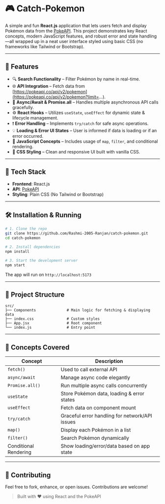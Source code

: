 # 🎮 Catch-Pokemon

A simple and fun **React.js** application that lets users fetch and display Pokémon data from the [PokeAPI](https://pokeapi.co/). This project demonstrates key React concepts, modern JavaScript features, and robust error and state handling—all wrapped up in a neat user interface styled using basic CSS (no frameworks like Tailwind or Bootstrap).

---

## 🚀 Features

- 🔍 **Search Functionality** – Filter Pokémon by name in real-time.
- 🌐 **API Integration** – Fetch data from [https://pokeapi.co/api/v2/pokemon](https://pokeapi.co/api/v2/pokemon?limit=...).
- 🔄 **Async/Await & Promise.all** – Handles multiple asynchronous API calls gracefully.
- ⚙️ **React Hooks** – Utilizes `useState`, `useEffect` for dynamic state & lifecycle management.
- ❗ **Error Handling** – Implements `try/catch` for safe async operations.
- 💡 **Loading & Error UI States** – User is informed if data is loading or if an error occurred.
- 🧠 **JavaScript Concepts** – Includes usage of `map`, `filter`, and conditional rendering.
- 🎨 **CSS Styling** – Clean and responsive UI built with vanilla CSS.

---

## 🧰 Tech Stack

- **Frontend**: React.js
- **API**: [PokeAPI](https://pokeapi.co/)
- **Styling**: Plain CSS (No Tailwind or Bootstrap)

---

## 🛠️ Installation & Running

```bash
# 1. Clone the repo
git clone https://github.com/Rashmi-2005-Ranjan/catch-pokemon.git
cd catch-pokemon

# 2. Install dependencies
npm install

# 3. Start the development server
npm start
```

The app will run on `http://localhost:5173`

---

## 📁 Project Structure

```
src/
├── Components              # Main logic for fetching & displaying data
├── index.css               # Custom styles
├── App.jsx                 # Root component
└── index.js                # Entry point
```

---

## 🧠 Concepts Covered

| Concept | Description |
|--------|-------------|
| `fetch()` | Used to call external API |
| `async/await` | Manage async code elegantly |
| `Promise.all()` | Run multiple async calls concurrently |
| `useState` | Store Pokémon data, loading & error states |
| `useEffect` | Fetch data on component mount |
| `try/catch` | Graceful error handling for network/API issues |
| `map()` | Display each Pokémon in a list |
| `filter()` | Search Pokémon dynamically |
| Conditional Rendering | Show loading/error/data based on app state |

---

## 🙌 Contributing

Feel free to fork, enhance, or open issues. Contributions are welcome!

> Built with ❤️ using React and the PokeAPI
